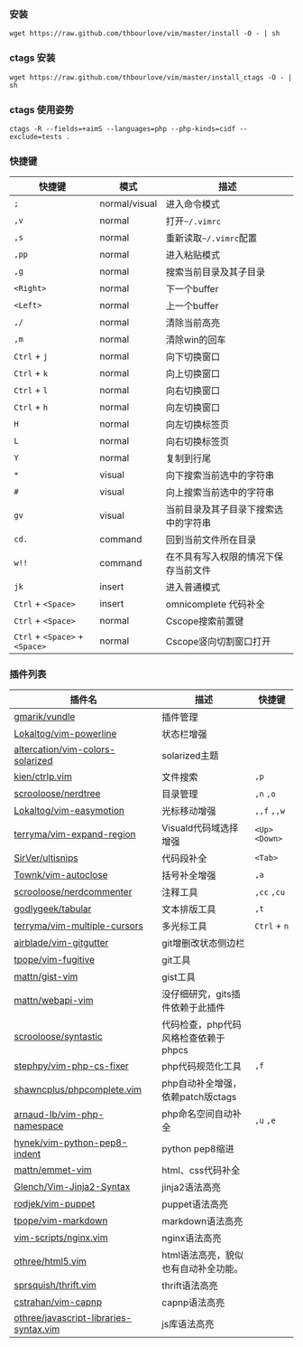 ### 安装

    wget https://raw.github.com/thbourlove/vim/master/install -O - | sh

### ctags 安装

    wget https://raw.github.com/thbourlove/vim/master/install_ctags -O - | sh

### ctags 使用姿势

    ctags -R --fields=+aimS --languages=php --php-kinds=cidf --exclude=tests .

### 快捷键

快捷键                         | 模式          | 描述
------------------------------ | ------------- | ----------------------------------
`;`                            | normal/visual | 进入命令模式
`,v`                           | normal        | 打开`~/.vimrc`
`,s`                           | normal        | 重新读取`~/.vimrc`配置
`,pp`                          | normal        | 进入粘贴模式
`,g`                           | normal        | 搜索当前目录及其子目录
`<Right>`                      | normal        | 下一个buffer
`<Left>`                       | normal        | 上一个buffer
`,/`                           | normal        | 清除当前高亮
`,m`                           | normal        | 清除win的回车
`Ctrl` + `j`                   | normal        | 向下切换窗口
`Ctrl` + `k`                   | normal        | 向上切换窗口
`Ctrl` + `l`                   | normal        | 向右切换窗口
`Ctrl` + `h`                   | normal        | 向左切换窗口
`H`                            | normal        | 向左切换标签页
`L`                            | normal        | 向右切换标签页
`Y`                            | normal        | 复制到行尾
`*`                            | visual        | 向下搜索当前选中的字符串
`#`                            | visual        | 向上搜索当前选中的字符串
`gv`                           | visual        | 当前目录及其子目录下搜索选中的字符串
`cd.`                          | command       | 回到当前文件所在目录
`w!!`                          | command       | 在不具有写入权限的情况下保存当前文件
`jk`                           | insert        | 进入普通模式
`Ctrl` + `<Space>`             | insert        | omnicomplete 代码补全
`Ctrl` + `<Space>`             | normal        | Cscope搜索前置键
`Ctrl` + `<Space>` + `<Space>` | normal        | Cscope竖向切割窗口打开

### 插件列表


插件名                                                                                                 | 描述                                 | 快捷键
------------------------------------------------------------------------------------------------------ | ------------------------------------ | ----------------
[gmarik/vundle](http://www.github.com/gmarik/vundle)                                                   | 插件管理                             |
[Lokaltog/vim-powerline](http://www.github.com/Lokaltog/vim-powerline)                                 | 状态栏增强                           |
[altercation/vim-colors-solarized](http://www.github.com/altercation/vim-colors-solarized)             | solarized主题                        |
[kien/ctrlp.vim](http://www.github.com/kien/ctrlp.vim)                                                 | 文件搜索                             | `,p`
[scrooloose/nerdtree](http://www.github.com/scrooloose/nerdtree)                                       | 目录管理                             | `,n` `,o`
[Lokaltog/vim-easymotion](http://www.github.com/Lokaltog/vim-easymotion)                               | 光标移动增强                         | `,,f` `,,w`
[terryma/vim-expand-region](http://www.github.com/terryma/vim-expand-region)                           | Visuald代码域选择增强                | `<Up>` `<Down>`
[SirVer/ultisnips](http://www.github.com/SirVer/ultisnips)                                             | 代码段补全                           | `<Tab>`
[Townk/vim-autoclose](http://www.github.com/Townk/vim-autoclose)                                       | 括号补全增强                         | `,a`
[scrooloose/nerdcommenter](http://www.github.com/scrooloose/nerdcommenter)                             | 注释工具                             | `,cc` `,cu`
[godlygeek/tabular](http://www.github.com/godlygeek/tabular)                                           | 文本排版工具                         | `,t`
[terryma/vim-multiple-cursors](http://www.github.com/terryma/vim-multiple-cursors)                     | 多光标工具                           | `Ctrl` + `n`
[airblade/vim-gitgutter](http://www.github.com/airblade/vim-gitgutter)                                 | git增删改状态侧边栏                  |
[tpope/vim-fugitive](http://www.github.com/tpope/vim-fugitive)                                         | git工具                              |
[mattn/gist-vim](http://www.github.com/mattn/gist-vim)                                                 | gist工具                             |
[mattn/webapi-vim](http://www.github.com/mattn/webapi-vim)                                             | 没仔细研究，gits插件依赖于此插件     |
[scrooloose/syntastic](http://www.github.com/scrooloose/syntastic)                                     | 代码检查，php代码风格检查依赖于phpcs |
[stephpy/vim-php-cs-fixer](http://www.github.com/stephpy/vim-php-cs-fixer)                             | php代码规范化工具                    | `,f`
[shawncplus/phpcomplete.vim](http://www.github.com/shawncplus/phpcomplete.vim)                         | php自动补全增强，依赖patch版ctags    |
[arnaud-lb/vim-php-namespace](http://www.github.com/arnaud-lb/vim-php-namespace)                       | php命名空间自动补全                  | `,u` `,e`
[hynek/vim-python-pep8-indent](http://www.github.com/hynek/vim-python-pep8-indent)                     | python pep8缩进                      |
[mattn/emmet-vim](http://www.github.com/mattn/emmet-vim)                                               | html、css代码补全                    |
[Glench/Vim-Jinja2-Syntax](http://www.github.com/Glench/Vim-Jinja2-Syntax)                             | jinja2语法高亮                       |
[rodjek/vim-puppet](http://www.github.com/rodjek/vim-puppet)                                           | puppet语法高亮                       |
[tpope/vim-markdown](http://www.github.com/tpope/vim-markdown)                                         | markdown语法高亮                     |
[vim-scripts/nginx.vim](http://www.github.com/vim-scripts/nginx.vim)                                   | nginx语法高亮                        |
[othree/html5.vim](http://www.github.com/othree/html5.vim)                                             | html语法高亮，貌似也有自动补全功能。 |
[sprsquish/thrift.vim](http://www.github.com/sprsquish/thrift.vim)                                     | thrift语法高亮                       |
[cstrahan/vim-capnp](http://www.github.com/cstrahan/vim-capnp)                                         | capnp语法高亮                        |
[othree/javascript-libraries-syntax.vim](http://www.github.com/othree/javascript-libraries-syntax.vim) | js库语法高亮                         |
